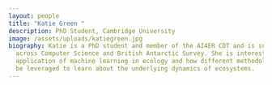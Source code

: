 ```yaml
---
layout: people
title: "Katie Green "
description: PhD Student, Cambridge University
image: /assets/uploads/katiegreen.jpg
biography: Katie is a PhD student and member of the AI4ER CDT and is supervised
  across Computer Science and British Antarctic Survey. She is interested in the
  application of machine learning in ecology and how different methodologies can
  be leveraged to learn about the underlying dynamics of ecosystems.
---
```


